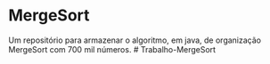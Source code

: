 # MergeSort
Um repositório para armazenar o algoritmo, em java, de organização MergeSort com 700 mil números.
#   T r a b a l h o - M e r g e S o r t  
 